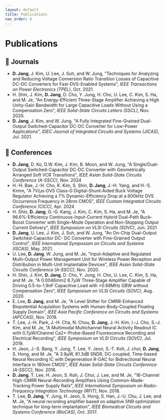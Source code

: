```yaml
---
layout: default
title: Publications
nav_order: 4
---
```


# Publications


## 📝 Journals

- **D. Jang**, J. Kim, U. Lee, J. Suh, and W. Jung, "Techniques for Analyzing and Reducing Voltage Conversion Ratio Transition Losses of Capacitive DC–DC Converters for Fast-DVS-Enabled Systems", *IEEE Transactions on Power Electronics (TPEL)*, Oct. 2021.
- H. Shin, J. Kim, **D. Jang**, D. Cho, Y. Jung, H. Cho, U. Lee, C. Kim, S. Ha, and M. Je, "An Energy-Efficient Three-Stage Amplifier Achieving a High Unity-Gain Bandwidth for Large Capacitive Loads Without Using a Compensation Zero", *IEEE Solid-State Circuits Letters (SSCL)*, Nov. 2020.
- **D. Jang**, J. Kim, and W. Jung, "A Fully Integrated Fine-Grained Dual-Output Switched-Capacitor DC-DC Converter for Low-Power Applications", *IDEC Journal of Integrated Circuits and Systems (JICAS)*, Jul. 2021.


## 🎤 Conferences

- **D. Jang**, D. Ko, D.W. Kim, J. Kim, B. Moon, and W. Jung, "A Single/Dual-Output Switched-Capacitor DC-DC Converter with Geometrically Arranged Soft VCR Transitions", *IEEE Asian Solid-State Circuits Conference (A-SSCC)*, Nov. 2024
- H.-H. Bae, J.-H. Cho, K. Kim, S. Shin, **D. Jang**, J.-H. Yang, and H.-S. Kimm, "A 7V/μs-DVS Class-G Digital-Shunt-Aided Buck Voltage Regulator Achieving a 7% Dynamic-Efficiency Drop at a 600kHz DVS Occurrence Frequency in 28nm CMOS", *IEEE Custom Integrated Circuits Conference (CICC)*, Apr. 2024
- H. Shin, **D. Jang**, G.-G. Kang, J. Kim, C. Kim, S. Ha, and M. Je, "A 96.6%-Efficiency Continuous-Input-Current Hybrid Dual-Path Buck-Boost Converter with Single-Mode Operation and Non-Stopping Output Current Delivery", *IEEE Symposium on VLSI Circuits (SOVC)*, Jun. 2021
- **D. Jang**, U. Lee, J. Kim, J. Suh, and W. Jung, "An On-Chip Dual-Output Switched-Capacitor DC- DC Converter with Fine-Grained Output Control", *IEEE International Symposium on Circuits and Systems (ISCAS)*, May. 2021.
- U. Lee, **D. Jang**, W. Jung, and M. Je, "Input-Adaptive and Regulated Multi-Output Power Management Unit for Wireless Power Reception and Distribution in Multi-Unit Implantable Devices", *IEEE Asian Solid-State Circuits Conference (A-SSCC)*, Nov. 2020.
- H. Shin, J. Kim, **D. Jang**, D. Cho, Y. Jung, H. Cho, U. Lee, C. Kim, S. Ha, and M. Je, "A 0.0046mm2 6.7μW Three-Stage Amplifier Capable of Driving 0.5-to-1.9nF Capacitive Load with >0.68MHz GBW without Compensation Zero", *IEEE Symposium on VLSI Circuits (SOVC)*, Aug. 2020.
- E. Lee, **D. Jang**, and M. Je, "A Level Shifter for CMRR-Enhanced Biopotential Acquisition Systems with Human-Body-Coupled Floating Supply Domain", *IEEE Asia Pacific Conference on Circuits and Systems (APCCAS)*, Nov. 2019.
- T. Lee, J.-H. Park, J.-H. Cha, N. Chou, **D. Jang**, J.-H. Kim, I.-J. Cho, S.-J. Kim, and M. Je, "A Multimodal Multichannel Neural Activity Readout IC with 0.7μW/Channel Ca2+-Probe-Based Fluorescence Recording and Electrical Recording", *IEEE Symposium on VLSI Circuits (SOVC)*, Jul. 2019.
- H. Jeon, J.-S. Bang, Y. Jung, T. Lee, Y. Jeon, S.-T. Koh, J. choi, **D. Jang**, S. Hong, and M. Je, "A 3.9μW, 81.3dB SNDR, DC-coupled, Time-based Neural Recording IC with Degeneration R-DAC for Bidirectional Neural Interface in 180nm CMOS", *IEEE Asian Solid-State Circuits Conference (A-SSCC)*, Nov. 2018.
- **D. Jang**, T. Lee, H. Jeon, S. Koh, J. Choi, J. Lee, and M. Je, "16-Channel High-CMRR Neural-Recording Amplifiers Using Common-Made-Tracking Power Supply Rails", *IEEE International Symposium on Radio-Frequency Integration Technology (RFIT)*, Nov. 2018.
- T. Lee, **D. Jang**, Y. Jung, H. Jeon, S. Hong, S. Han, J.-U. Chu, J. Lee, and M. Je, "A neural recording amplifier based on adaptive SNR optimization technique for long-term implantation", *IEEE Biomedical Circuits and Systems Conference (BioCAS)*, Oct. 2017.
